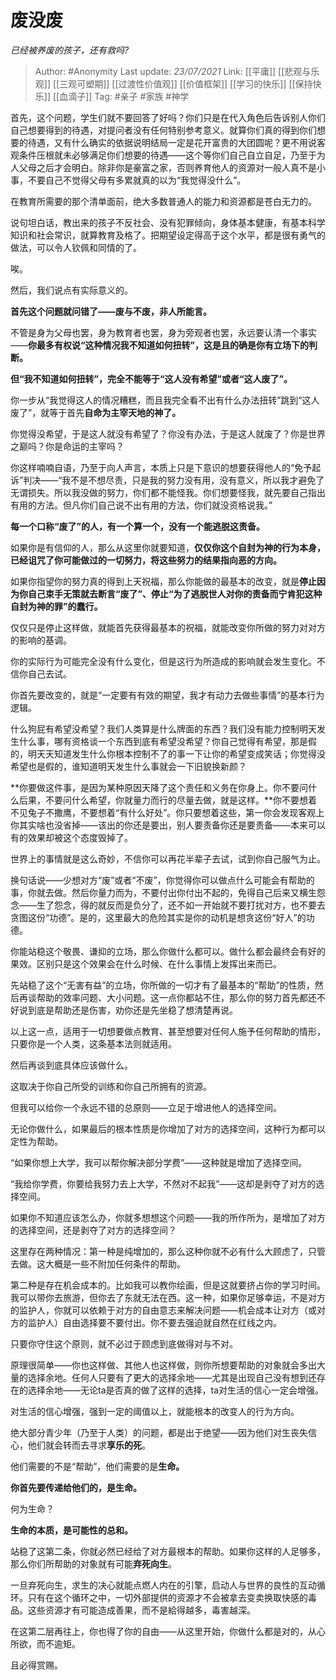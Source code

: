 # 废没废
*已经被养废的孩子，还有救吗?*

> Author: #Anonymity
> Last update: *23/07/2021* 
> Link: [[平庸]] [[悲观与乐观]] [[三观可塑期]] [[过渡性价值观]] [[价值框架]] [[学习的快乐]] [[保持快乐]] [[血滴子]]
> Tag: #亲子 #家族 #神学

首先，这个问题，学生们就不要回答了好吗？你们只是在代入角色后告诉别人你们自己想要得到的待遇，对提问者没有任何特别参考意义。就算你们真的得到你们想要的待遇，又有什么确实的依据说明结局一定是花开富贵的大团圆呢？更不用说客观条件压根就未必够满足你们想要的待遇——这个等你们自己自立自足，乃至于为人父母之后才会明白。除非你是豪富之家，否则养育他人的资源对一般人真不是小事，不要自己不觉得父母有多累就真的以为“我觉得没什么”。

在教育所需要的那个清单面前，绝大多数普通人的能力和资源都是苍白无力的。

说句坦白话，教出来的孩子不反社会、没有犯罪倾向，身体基本健康，有基本科学知识和社会常识，就算教育及格了。把期望设定得高于这个水平，都是很有勇气的做法，可以令人钦佩和同情的了。

唉。

然后，我们说点有实际意义的。

**首先这个问题就问错了——废与不废，非人所能言。**

不管是身为父母也罢，身为教育者也罢，身为旁观者也罢，永远要认清一个事实——**你最多有权说“这种情况我不知道如何扭转”，这是且的确是你有立场下的判断。**

**但“我不知道如何扭转”，完全不能等于“这人没有希望”或者“这人废了”。**

你一步从“我觉得这人的情况糟糕，而且我完全看不出有什么办法扭转”跳到“这人废了”，就等于首先**自命为主宰天地的神了。**

你觉得没希望，于是这人就没有希望了？你没有办法，于是这人就废了？你是世界之巅吗？你是命运的主宰吗？

你这样喃喃自语，乃至于向人声言，本质上只是下意识的想要获得他人的“免予起诉”判决——“我不是不想尽责，只是我的努力没有用，没有意义，所以我才避免了无谓损失。所以我没做的努力，你们都不能怪我。你们想要怪我，就先要自己指出有用的方法。但凡你们自己说不出有用的方法，你们就没资格说我。”

**每一个口称“废了”的人，有一个算一个，没有一个能逃脱这责备。**

如果你是有信仰的人，那么从这里你就要知道，**仅仅你这个自封为神的行为本身，已经诅咒了你可能做过的一切努力，将这些努力的结果指向恶的方向。**

如果你指望你的努力真的得到上天祝福，那么你能做的最基本的改变，就是**停止因为你自己束手无策就去断言“废了”、停止“为了逃脱世人对你的责备而宁肯犯这种自封为神的罪”的蠢行。**

仅仅只是停止这样做，就能首先获得最基本的祝福，就能改变你所做的努力对对方的影响的基调。

你的实际行为可能完全没有什么变化，但是这行为所造成的影响就会发生变化。不信你自己去试。

你首先要改变的，就是“一定要有有效的期望，我才有动力去做些事情”的基本行为逻辑。

什么狗屁有希望没希望？我们人类算是什么牌面的东西？我们没有能力控制明天发生什么事，哪有资格谈一个东西到底有希望没希望？你自己觉得有希望，那是假的，明天天知道发生什么你根本控制不了的事一下让你的希望变成笑话；你觉得没希望也是假的，谁知道明天发生什么事就会一下旧貌换新颜？

**你要做这件事，是因为某种原因天降了这个责任和义务在你身上。你不要问什么后果，不要问什么希望，你就量力而行的尽量去做，就是这样。**你不要想着不见兔子不撒鹰，不要想着“有什么好处”。你只要想着这些，第一你会发现客观上你其实啥也没省掉——该出的你还是要出，别人要责备你还是要责备——本来可以有的效果却被这个态度毁掉了。

世界上的事情就是这么奇妙，不信你可以再花半辈子去试，试到你自己服气为止。

换句话说——少想对方“废”或者“不废”，你觉得你可以做点什么可能会有帮助的事，你就去做。然后你量力而为，不要付出你付出不起的，免得自己后来又横生怨念——生了怨念，得的就反而是负分了，还不如一开始就不要打扰对方，也不要去贪图这份“功德”。是的，这里最大的危险其实是你的动机是想贪这份“好人”的功德。

你能站稳这个敬畏、谦抑的立场，那么你做什么都可以。做什么都会最终会有好的果效。区别只是这个效果会在什么时候、在什么事情上发挥出来而已。

先站稳了这个“无害有益”的立场，你所做的一切才有了最基本的“帮助”的性质，然后再谈帮助的效率问题、大小问题。这一点你都站不住，那么你的努力首先都还不好说到底是帮助还是伤害，劝你还是先坐稳了想清楚再说。

以上这一点，适用于一切想要做点教育、甚至想要对任何人施予任何帮助的情形，只要你是一个人类，这条基本法则就适用。

然后再谈到底具体应该做什么。

这取决于你自己所受的训练和你自己所拥有的资源。

但我可以给你一个永远不错的总原则——立足于增进他人的选择空间。

无论你做什么，如果最后的根本性质是你增加了对方的选择空间，这种行为都可以定性为帮助。

“如果你想上大学，我可以帮你解决部分学费”——这种就是增加了选择空间。

“我给你学费，你要给我努力去上大学，不然对不起我”——这却是剥夺了对方的选择空间。

如果你不知道应该怎么办，你就多想想这个问题——我的所作所为，是增加了对方的选择空间，还是剥夺了对方的选择空间？

这里存在两种情况：第一种是纯增加的，那么这种你就不必有什么大顾虑了，只管去做。这大概是一些不附加任何条件的帮助。

第二种是存在机会成本的。比如我可以教你绘画，但是这就要挤占你的学习时间。我可以带你去旅游，但你去了东就无法在西。这一种，如果你足够幸运，不是对方的监护人，你就可以依赖于对方的自由意志来解决问题——机会成本让对方（或对方的监护人）自由选择要不要付出。你不要去强迫就自然在红线之内。

只要你守住这个原则，就不必过于顾虑到底做得对与不对。

原理很简单——你也这样做、其他人也这样做，则你所想要帮助的对象就会多出大量的选择余地。任何人只要有了更大的选择余地——尤其是出现自己没有想到还存在的选择余地——无论ta是否真的做了这样的选择，ta对生活的信心一定会增强。

对生活的信心增强，强到一定的阈值以上，就能根本的改变人的行为方向。

绝大部分青少年（乃至于人类）的问题，都是出于绝望——因为他们对生丧失信心，他们就会转而去寻求**享乐的死**。

他们需要的不是“帮助”，他们需要的是**生命。**

**你首先要传递给他们的，是生命。**

何为生命？

**生命的本质，是可能性的总和。**

站稳了这第二条，你就必然已经给了对方最根本的帮助。如果你这样的人足够多，那么你们所帮助的对象就有可能**弃死向生**。

一旦弃死向生，求生的决心就能点燃人内在的引擎，启动人与世界的良性的互动循环。只有在这个循环之中，一切外部提供的资源才不会被拿去变卖换取快感的毒品。这些资源才有可能造成善果，而不是給得越多，毒害越深。

在这第二层再往上，你也得了你的自由——从这里开始，你做什么都是对的，从心所欲，而不逾矩。

且必得赏赐。

  



 


